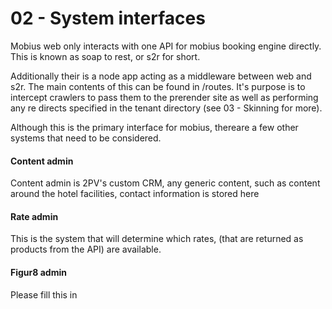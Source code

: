 # 02 - System interfaces #

Mobius web only interacts with one API for mobius booking engine directly. This
is known as soap to rest, or s2r for short.

Additionally their is a node app acting as a middleware between web and s2r. The
main contents of this can be found in /routes. It's purpose is to intercept
crawlers to pass them to the prerender site as well as performing any re directs
specified in the tenant directory (see 03 - Skinning for more).

Although this is the primary interface for mobius, thereare a few other systems 
that need to be considered.

#### Content admin ####
Content admin is 2PV's custom CRM, any generic content, such as content around the
hotel facilities, contact information is stored here

#### Rate admin ###
This is the system that will determine which rates, (that are returned as products
from the API) are available.

#### Figur8 admin ####
Please fill this in
